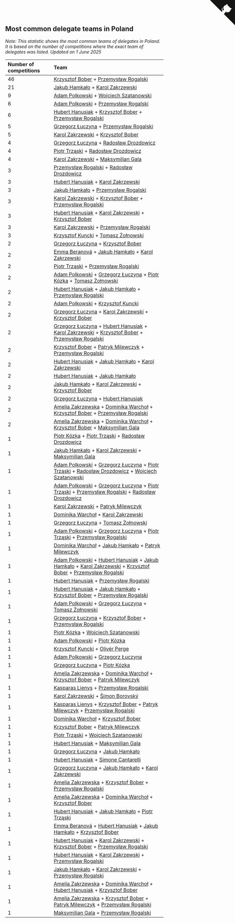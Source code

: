 ## Most common delegate teams in Poland

*Note: This statistic shows the most common teams of delegates in Poland. It is based on the number of competitions where the exact team of delegates was listed.*
*Updated on  1 June 2025*

| Number of competitions | Team |
| :--- | :--- |
| 46 | [Krzysztof Bober](https://www.worldcubeassociation.org/persons/2013BOBE01) + [Przemysław Rogalski](https://www.worldcubeassociation.org/persons/2013ROGA02) |
| 21 | [Jakub Hamkało](https://www.worldcubeassociation.org/persons/2018HAMK01) + [Karol Zakrzewski](https://www.worldcubeassociation.org/persons/2014ZAKR01) |
| 9 | [Adam Polkowski](https://www.worldcubeassociation.org/persons/2007POLK01) + [Wojciech Szatanowski](https://www.worldcubeassociation.org/persons/2011SZAT01) |
| 6 | [Adam Polkowski](https://www.worldcubeassociation.org/persons/2007POLK01) + [Przemysław Rogalski](https://www.worldcubeassociation.org/persons/2013ROGA02) |
| 6 | [Hubert Hanusiak](https://www.worldcubeassociation.org/persons/2013HANU01) + [Krzysztof Bober](https://www.worldcubeassociation.org/persons/2013BOBE01) + [Przemysław Rogalski](https://www.worldcubeassociation.org/persons/2013ROGA02) |
| 5 | [Grzegorz Łuczyna](https://www.worldcubeassociation.org/persons/2005LUCZ01) + [Przemysław Rogalski](https://www.worldcubeassociation.org/persons/2013ROGA02) |
| 5 | [Karol Zakrzewski](https://www.worldcubeassociation.org/persons/2014ZAKR01) + [Krzysztof Bober](https://www.worldcubeassociation.org/persons/2013BOBE01) |
| 4 | [Grzegorz Łuczyna](https://www.worldcubeassociation.org/persons/2005LUCZ01) + [Radosław Drozdowicz](https://www.worldcubeassociation.org/persons/2012DROZ02) |
| 4 | [Piotr Trząski](https://www.worldcubeassociation.org/persons/2012TRZA01) + [Radosław Drozdowicz](https://www.worldcubeassociation.org/persons/2012DROZ02) |
| 4 | [Karol Zakrzewski](https://www.worldcubeassociation.org/persons/2014ZAKR01) + [Maksymilian Gala](https://www.worldcubeassociation.org/persons/2022GALA01) |
| 3 | [Przemysław Rogalski](https://www.worldcubeassociation.org/persons/2013ROGA02) + [Radosław Drozdowicz](https://www.worldcubeassociation.org/persons/2012DROZ02) |
| 3 | [Hubert Hanusiak](https://www.worldcubeassociation.org/persons/2013HANU01) + [Karol Zakrzewski](https://www.worldcubeassociation.org/persons/2014ZAKR01) |
| 3 | [Jakub Hamkało](https://www.worldcubeassociation.org/persons/2018HAMK01) + [Przemysław Rogalski](https://www.worldcubeassociation.org/persons/2013ROGA02) |
| 3 | [Karol Zakrzewski](https://www.worldcubeassociation.org/persons/2014ZAKR01) + [Krzysztof Bober](https://www.worldcubeassociation.org/persons/2013BOBE01) + [Przemysław Rogalski](https://www.worldcubeassociation.org/persons/2013ROGA02) |
| 3 | [Hubert Hanusiak](https://www.worldcubeassociation.org/persons/2013HANU01) + [Karol Zakrzewski](https://www.worldcubeassociation.org/persons/2014ZAKR01) + [Krzysztof Bober](https://www.worldcubeassociation.org/persons/2013BOBE01) |
| 3 | [Karol Zakrzewski](https://www.worldcubeassociation.org/persons/2014ZAKR01) + [Przemysław Rogalski](https://www.worldcubeassociation.org/persons/2013ROGA02) |
| 3 | [Krzysztof Kuncki](https://www.worldcubeassociation.org/persons/2010KUNC01) + [Tomasz Żołnowski](https://www.worldcubeassociation.org/persons/2005ZOLN01) |
| 2 | [Grzegorz Łuczyna](https://www.worldcubeassociation.org/persons/2005LUCZ01) + [Krzysztof Bober](https://www.worldcubeassociation.org/persons/2013BOBE01) |
| 2 | [Emma Beranová](https://www.worldcubeassociation.org/persons/2019BERA01) + [Jakub Hamkało](https://www.worldcubeassociation.org/persons/2018HAMK01) + [Karol Zakrzewski](https://www.worldcubeassociation.org/persons/2014ZAKR01) |
| 2 | [Piotr Trząski](https://www.worldcubeassociation.org/persons/2012TRZA01) + [Przemysław Rogalski](https://www.worldcubeassociation.org/persons/2013ROGA02) |
| 2 | [Adam Polkowski](https://www.worldcubeassociation.org/persons/2007POLK01) + [Grzegorz Łuczyna](https://www.worldcubeassociation.org/persons/2005LUCZ01) + [Piotr Kózka](https://www.worldcubeassociation.org/persons/2005KOZK01) + [Tomasz Żołnowski](https://www.worldcubeassociation.org/persons/2005ZOLN01) |
| 2 | [Hubert Hanusiak](https://www.worldcubeassociation.org/persons/2013HANU01) + [Jakub Hamkało](https://www.worldcubeassociation.org/persons/2018HAMK01) + [Przemysław Rogalski](https://www.worldcubeassociation.org/persons/2013ROGA02) |
| 2 | [Adam Polkowski](https://www.worldcubeassociation.org/persons/2007POLK01) + [Krzysztof Kuncki](https://www.worldcubeassociation.org/persons/2010KUNC01) |
| 2 | [Grzegorz Łuczyna](https://www.worldcubeassociation.org/persons/2005LUCZ01) + [Karol Zakrzewski](https://www.worldcubeassociation.org/persons/2014ZAKR01) + [Krzysztof Bober](https://www.worldcubeassociation.org/persons/2013BOBE01) |
| 2 | [Grzegorz Łuczyna](https://www.worldcubeassociation.org/persons/2005LUCZ01) + [Hubert Hanusiak](https://www.worldcubeassociation.org/persons/2013HANU01) + [Karol Zakrzewski](https://www.worldcubeassociation.org/persons/2014ZAKR01) + [Krzysztof Bober](https://www.worldcubeassociation.org/persons/2013BOBE01) + [Przemysław Rogalski](https://www.worldcubeassociation.org/persons/2013ROGA02) |
| 2 | [Krzysztof Bober](https://www.worldcubeassociation.org/persons/2013BOBE01) + [Patryk Milewczyk](https://www.worldcubeassociation.org/persons/2014MILE01) + [Przemysław Rogalski](https://www.worldcubeassociation.org/persons/2013ROGA02) |
| 2 | [Hubert Hanusiak](https://www.worldcubeassociation.org/persons/2013HANU01) + [Jakub Hamkało](https://www.worldcubeassociation.org/persons/2018HAMK01) + [Karol Zakrzewski](https://www.worldcubeassociation.org/persons/2014ZAKR01) |
| 2 | [Hubert Hanusiak](https://www.worldcubeassociation.org/persons/2013HANU01) + [Jakub Hamkało](https://www.worldcubeassociation.org/persons/2018HAMK01) |
| 2 | [Jakub Hamkało](https://www.worldcubeassociation.org/persons/2018HAMK01) + [Karol Zakrzewski](https://www.worldcubeassociation.org/persons/2014ZAKR01) + [Krzysztof Bober](https://www.worldcubeassociation.org/persons/2013BOBE01) |
| 2 | [Grzegorz Łuczyna](https://www.worldcubeassociation.org/persons/2005LUCZ01) + [Hubert Hanusiak](https://www.worldcubeassociation.org/persons/2013HANU01) |
| 2 | [Amelia Zakrzewska](https://www.worldcubeassociation.org/persons/2012ZAKR01) + [Dominika Warchoł](https://www.worldcubeassociation.org/persons/2021WARC01) + [Krzysztof Bober](https://www.worldcubeassociation.org/persons/2013BOBE01) + [Przemysław Rogalski](https://www.worldcubeassociation.org/persons/2013ROGA02) |
| 2 | [Amelia Zakrzewska](https://www.worldcubeassociation.org/persons/2012ZAKR01) + [Dominika Warchoł](https://www.worldcubeassociation.org/persons/2021WARC01) + [Krzysztof Bober](https://www.worldcubeassociation.org/persons/2013BOBE01) + [Maksymilian Gala](https://www.worldcubeassociation.org/persons/2022GALA01) |
| 1 | [Piotr Kózka](https://www.worldcubeassociation.org/persons/2005KOZK01) + [Piotr Trząski](https://www.worldcubeassociation.org/persons/2012TRZA01) + [Radosław Drozdowicz](https://www.worldcubeassociation.org/persons/2012DROZ02) |
| 1 | [Jakub Hamkało](https://www.worldcubeassociation.org/persons/2018HAMK01) + [Karol Zakrzewski](https://www.worldcubeassociation.org/persons/2014ZAKR01) + [Maksymilian Gala](https://www.worldcubeassociation.org/persons/2022GALA01) |
| 1 | [Adam Polkowski](https://www.worldcubeassociation.org/persons/2007POLK01) + [Grzegorz Łuczyna](https://www.worldcubeassociation.org/persons/2005LUCZ01) + [Piotr Trząski](https://www.worldcubeassociation.org/persons/2012TRZA01) + [Radosław Drozdowicz](https://www.worldcubeassociation.org/persons/2012DROZ02) + [Wojciech Szatanowski](https://www.worldcubeassociation.org/persons/2011SZAT01) |
| 1 | [Adam Polkowski](https://www.worldcubeassociation.org/persons/2007POLK01) + [Grzegorz Łuczyna](https://www.worldcubeassociation.org/persons/2005LUCZ01) + [Piotr Trząski](https://www.worldcubeassociation.org/persons/2012TRZA01) + [Przemysław Rogalski](https://www.worldcubeassociation.org/persons/2013ROGA02) + [Radosław Drozdowicz](https://www.worldcubeassociation.org/persons/2012DROZ02) |
| 1 | [Karol Zakrzewski](https://www.worldcubeassociation.org/persons/2014ZAKR01) + [Patryk Milewczyk](https://www.worldcubeassociation.org/persons/2014MILE01) |
| 1 | [Dominika Warchoł](https://www.worldcubeassociation.org/persons/2021WARC01) + [Karol Zakrzewski](https://www.worldcubeassociation.org/persons/2014ZAKR01) |
| 1 | [Grzegorz Łuczyna](https://www.worldcubeassociation.org/persons/2005LUCZ01) + [Tomasz Żołnowski](https://www.worldcubeassociation.org/persons/2005ZOLN01) |
| 1 | [Adam Polkowski](https://www.worldcubeassociation.org/persons/2007POLK01) + [Grzegorz Łuczyna](https://www.worldcubeassociation.org/persons/2005LUCZ01) + [Piotr Trząski](https://www.worldcubeassociation.org/persons/2012TRZA01) + [Przemysław Rogalski](https://www.worldcubeassociation.org/persons/2013ROGA02) |
| 1 | [Dominika Warchoł](https://www.worldcubeassociation.org/persons/2021WARC01) + [Jakub Hamkało](https://www.worldcubeassociation.org/persons/2018HAMK01) + [Patryk Milewczyk](https://www.worldcubeassociation.org/persons/2014MILE01) |
| 1 | [Adam Polkowski](https://www.worldcubeassociation.org/persons/2007POLK01) + [Hubert Hanusiak](https://www.worldcubeassociation.org/persons/2013HANU01) + [Jakub Hamkało](https://www.worldcubeassociation.org/persons/2018HAMK01) + [Karol Zakrzewski](https://www.worldcubeassociation.org/persons/2014ZAKR01) + [Krzysztof Bober](https://www.worldcubeassociation.org/persons/2013BOBE01) + [Przemysław Rogalski](https://www.worldcubeassociation.org/persons/2013ROGA02) |
| 1 | [Hubert Hanusiak](https://www.worldcubeassociation.org/persons/2013HANU01) + [Przemysław Rogalski](https://www.worldcubeassociation.org/persons/2013ROGA02) |
| 1 | [Hubert Hanusiak](https://www.worldcubeassociation.org/persons/2013HANU01) + [Jakub Hamkało](https://www.worldcubeassociation.org/persons/2018HAMK01) + [Krzysztof Bober](https://www.worldcubeassociation.org/persons/2013BOBE01) + [Przemysław Rogalski](https://www.worldcubeassociation.org/persons/2013ROGA02) |
| 1 | [Adam Polkowski](https://www.worldcubeassociation.org/persons/2007POLK01) + [Grzegorz Łuczyna](https://www.worldcubeassociation.org/persons/2005LUCZ01) + [Tomasz Żołnowski](https://www.worldcubeassociation.org/persons/2005ZOLN01) |
| 1 | [Grzegorz Łuczyna](https://www.worldcubeassociation.org/persons/2005LUCZ01) + [Krzysztof Bober](https://www.worldcubeassociation.org/persons/2013BOBE01) + [Przemysław Rogalski](https://www.worldcubeassociation.org/persons/2013ROGA02) |
| 1 | [Piotr Kózka](https://www.worldcubeassociation.org/persons/2005KOZK01) + [Wojciech Szatanowski](https://www.worldcubeassociation.org/persons/2011SZAT01) |
| 1 | [Adam Polkowski](https://www.worldcubeassociation.org/persons/2007POLK01) + [Piotr Kózka](https://www.worldcubeassociation.org/persons/2005KOZK01) |
| 1 | [Krzysztof Kuncki](https://www.worldcubeassociation.org/persons/2010KUNC01) + [Olivér Perge](https://www.worldcubeassociation.org/persons/2007PERG01) |
| 1 | [Adam Polkowski](https://www.worldcubeassociation.org/persons/2007POLK01) + [Grzegorz Łuczyna](https://www.worldcubeassociation.org/persons/2005LUCZ01) |
| 1 | [Grzegorz Łuczyna](https://www.worldcubeassociation.org/persons/2005LUCZ01) + [Piotr Kózka](https://www.worldcubeassociation.org/persons/2005KOZK01) |
| 1 | [Amelia Zakrzewska](https://www.worldcubeassociation.org/persons/2012ZAKR01) + [Dominika Warchoł](https://www.worldcubeassociation.org/persons/2021WARC01) + [Krzysztof Bober](https://www.worldcubeassociation.org/persons/2013BOBE01) + [Patryk Milewczyk](https://www.worldcubeassociation.org/persons/2014MILE01) |
| 1 | [Kasparas Lienys](https://www.worldcubeassociation.org/persons/2018LIEN01) + [Przemysław Rogalski](https://www.worldcubeassociation.org/persons/2013ROGA02) |
| 1 | [Karol Zakrzewski](https://www.worldcubeassociation.org/persons/2014ZAKR01) + [Šimon Borovský](https://www.worldcubeassociation.org/persons/2019BORO03) |
| 1 | [Kasparas Lienys](https://www.worldcubeassociation.org/persons/2018LIEN01) + [Krzysztof Bober](https://www.worldcubeassociation.org/persons/2013BOBE01) + [Patryk Milewczyk](https://www.worldcubeassociation.org/persons/2014MILE01) + [Przemysław Rogalski](https://www.worldcubeassociation.org/persons/2013ROGA02) |
| 1 | [Dominika Warchoł](https://www.worldcubeassociation.org/persons/2021WARC01) + [Krzysztof Bober](https://www.worldcubeassociation.org/persons/2013BOBE01) |
| 1 | [Krzysztof Bober](https://www.worldcubeassociation.org/persons/2013BOBE01) + [Patryk Milewczyk](https://www.worldcubeassociation.org/persons/2014MILE01) |
| 1 | [Piotr Trząski](https://www.worldcubeassociation.org/persons/2012TRZA01) + [Wojciech Szatanowski](https://www.worldcubeassociation.org/persons/2011SZAT01) |
| 1 | [Hubert Hanusiak](https://www.worldcubeassociation.org/persons/2013HANU01) + [Maksymilian Gala](https://www.worldcubeassociation.org/persons/2022GALA01) |
| 1 | [Grzegorz Łuczyna](https://www.worldcubeassociation.org/persons/2005LUCZ01) + [Jakub Hamkało](https://www.worldcubeassociation.org/persons/2018HAMK01) |
| 1 | [Hubert Hanusiak](https://www.worldcubeassociation.org/persons/2013HANU01) + [Simone Cantarelli](https://www.worldcubeassociation.org/persons/2012CANT02) |
| 1 | [Grzegorz Łuczyna](https://www.worldcubeassociation.org/persons/2005LUCZ01) + [Jakub Hamkało](https://www.worldcubeassociation.org/persons/2018HAMK01) + [Karol Zakrzewski](https://www.worldcubeassociation.org/persons/2014ZAKR01) |
| 1 | [Amelia Zakrzewska](https://www.worldcubeassociation.org/persons/2012ZAKR01) + [Krzysztof Bober](https://www.worldcubeassociation.org/persons/2013BOBE01) + [Przemysław Rogalski](https://www.worldcubeassociation.org/persons/2013ROGA02) |
| 1 | [Amelia Zakrzewska](https://www.worldcubeassociation.org/persons/2012ZAKR01) + [Dominika Warchoł](https://www.worldcubeassociation.org/persons/2021WARC01) + [Krzysztof Bober](https://www.worldcubeassociation.org/persons/2013BOBE01) |
| 1 | [Hubert Hanusiak](https://www.worldcubeassociation.org/persons/2013HANU01) + [Jakub Hamkało](https://www.worldcubeassociation.org/persons/2018HAMK01) + [Piotr Trząski](https://www.worldcubeassociation.org/persons/2012TRZA01) |
| 1 | [Emma Beranová](https://www.worldcubeassociation.org/persons/2019BERA01) + [Hubert Hanusiak](https://www.worldcubeassociation.org/persons/2013HANU01) + [Jakub Hamkało](https://www.worldcubeassociation.org/persons/2018HAMK01) + [Krzysztof Bober](https://www.worldcubeassociation.org/persons/2013BOBE01) |
| 1 | [Hubert Hanusiak](https://www.worldcubeassociation.org/persons/2013HANU01) + [Karol Zakrzewski](https://www.worldcubeassociation.org/persons/2014ZAKR01) + [Krzysztof Bober](https://www.worldcubeassociation.org/persons/2013BOBE01) + [Przemysław Rogalski](https://www.worldcubeassociation.org/persons/2013ROGA02) |
| 1 | [Hubert Hanusiak](https://www.worldcubeassociation.org/persons/2013HANU01) + [Karol Zakrzewski](https://www.worldcubeassociation.org/persons/2014ZAKR01) + [Przemysław Rogalski](https://www.worldcubeassociation.org/persons/2013ROGA02) |
| 1 | [Jakub Hamkało](https://www.worldcubeassociation.org/persons/2018HAMK01) + [Karol Zakrzewski](https://www.worldcubeassociation.org/persons/2014ZAKR01) + [Przemysław Rogalski](https://www.worldcubeassociation.org/persons/2013ROGA02) |
| 1 | [Amelia Zakrzewska](https://www.worldcubeassociation.org/persons/2012ZAKR01) + [Dominika Warchoł](https://www.worldcubeassociation.org/persons/2021WARC01) + [Hubert Hanusiak](https://www.worldcubeassociation.org/persons/2013HANU01) + [Krzysztof Bober](https://www.worldcubeassociation.org/persons/2013BOBE01) |
| 1 | [Amelia Zakrzewska](https://www.worldcubeassociation.org/persons/2012ZAKR01) + [Krzysztof Bober](https://www.worldcubeassociation.org/persons/2013BOBE01) + [Patryk Milewczyk](https://www.worldcubeassociation.org/persons/2014MILE01) + [Przemysław Rogalski](https://www.worldcubeassociation.org/persons/2013ROGA02) |
| 1 | [Maksymilian Gala](https://www.worldcubeassociation.org/persons/2022GALA01) + [Przemysław Rogalski](https://www.worldcubeassociation.org/persons/2013ROGA02) |


<a href="https://github.com/maxidragon/wca_statistics_pl" class="github-corner" aria-label="View source on Github"><svg width="80" height="80" viewBox="0 0 250 250" style="fill:#151513; color:#fff; position: absolute; top: 0; border: 0; right: 0;" aria-hidden="true"><path d="M0,0 L115,115 L130,115 L142,142 L250,250 L250,0 Z"></path><path d="M128.3,109.0 C113.8,99.7 119.0,89.6 119.0,89.6 C122.0,82.7 120.5,78.6 120.5,78.6 C119.2,72.0 123.4,76.3 123.4,76.3 C127.3,80.9 125.5,87.3 125.5,87.3 C122.9,97.6 130.6,101.9 134.4,103.2" fill="currentColor" style="transform-origin: 130px 106px;" class="octo-arm"></path><path d="M115.0,115.0 C114.9,115.1 118.7,116.5 119.8,115.4 L133.7,101.6 C136.9,99.2 139.9,98.4 142.2,98.6 C133.8,88.0 127.5,74.4 143.8,58.0 C148.5,53.4 154.0,51.2 159.7,51.0 C160.3,49.4 163.2,43.6 171.4,40.1 C171.4,40.1 176.1,42.5 178.8,56.2 C183.1,58.6 187.2,61.8 190.9,65.4 C194.5,69.0 197.7,73.2 200.1,77.6 C213.8,80.2 216.3,84.9 216.3,84.9 C212.7,93.1 206.9,96.0 205.4,96.6 C205.1,102.4 203.0,107.8 198.3,112.5 C181.9,128.9 168.3,122.5 157.7,114.1 C157.9,116.9 156.7,120.9 152.7,124.9 L141.0,136.5 C139.8,137.7 141.6,141.9 141.8,141.8 Z" fill="currentColor" class="octo-body"></path></svg></a><style>.github-corner:hover .octo-arm{animation:octocat-wave 560ms ease-in-out}@keyframes octocat-wave{0%,100%{transform:rotate(0)}20%,60%{transform:rotate(-25deg)}40%,80%{transform:rotate(10deg)}}@media (max-width:500px){.github-corner:hover .octo-arm{animation:none}.github-corner .octo-arm{animation:octocat-wave 560ms ease-in-out}}</style>
